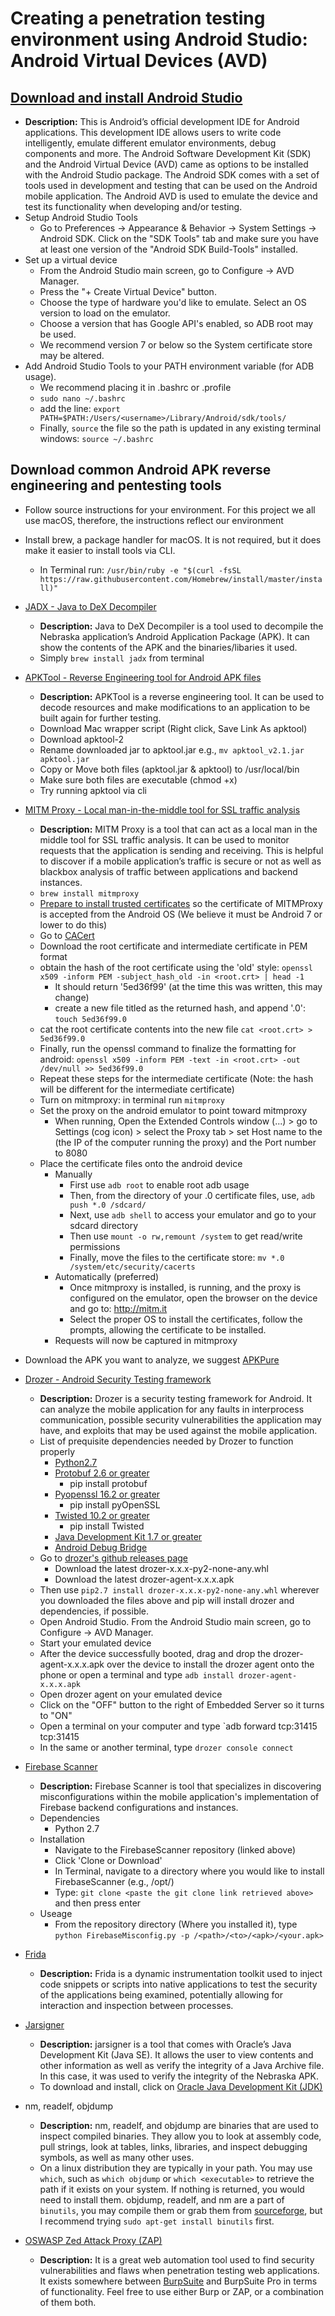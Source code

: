 # Creating a penetration testing environment using Android Studio: Android Virtual Devices (AVD)
## [Download and install Android Studio](https://developer.android.com/studio)
* **Description:** This is Android’s official development IDE for Android applications. This development IDE allows users to write code intelligently, emulate different emulator environments, debug components and more. The Android Software Development Kit (SDK) and the Android Virtual Device (AVD) came as options to be installed with the Android Studio package. The Android SDK comes with a set of tools used in development and testing that can be used on the Android mobile application. The Android AVD is used to emulate the device and test its functionality when developing and/or testing.
* Setup Android Studio Tools
	* Go to Preferences -> Appearance & Behavior -> System Settings -> Android SDK. Click on the "SDK Tools" tab and make sure you have at least one version of the "Android SDK Build-Tools" installed.
* Set up a virtual device
	* From the Android Studio main screen, go to Configure -> AVD Manager.
	* Press the "+ Create Virtual Device" button.
	* Choose the type of hardware you'd like to emulate. Select an OS version to load on the emulator.
	* Choose a version that has Google API's enabled, so ADB root may be used.
	* We recommend version 7 or below so the System certificate store may be altered.
* Add Android Studio Tools to your PATH environment variable (for ADB usage).
	* We recommend placing it in .bashrc or .profile
	* `sudo nano ~/.bashrc`
	* add the line: `export PATH=$PATH:/Users/<username>/Library/Android/sdk/tools/`
	* Finally, `source` the file so the path is updated in any existing terminal windows: `source ~/.bashrc`
## Download common Android APK reverse engineering and pentesting tools
* Follow source instructions for your environment. For this project we all use macOS, therefore, the instructions reflect our environment
* Install brew, a package handler for macOS. It is not required, but it does make it easier to install tools via CLI.
	* In Terminal run: `/usr/bin/ruby -e "$(curl -fsSL https://raw.githubusercontent.com/Homebrew/install/master/install)"`
* [JADX - Java to DeX Decompiler](https://github.com/skylot/jadx)
	* **Description:** Java to DeX Decompiler is a tool used to decompile the Nebraska application’s Android Application Package (APK). It can show the contents of the APK and the binaries/libaries it used.
	* Simply `brew install jadx` from terminal
* [APKTool - Reverse Engineering tool for Android APK files](https://ibotpeaches.github.io/Apktool/)
	* **Description:** APKTool is a reverse engineering tool. It can be used to decode resources and make modifications to an application to be built again for further testing.
	* Download Mac wrapper script (Right click, Save Link As apktool)
	* Download apktool-2
	* Rename downloaded jar to apktool.jar     e.g., `mv apktool_v2.1.jar apktool.jar`
	* Copy or Move both files (apktool.jar & apktool) to /usr/local/bin
	* Make sure both files are executable (chmod +x)
	* Try running apktool via cli
* [MITM Proxy - Local man-in-the-middle tool for SSL traffic analysis](https://mitmproxy.org/)
	* **Description:** MITM Proxy is a tool that can act as a local man in the middle tool for SSL traffic analysis. It can be used to monitor requests that the application is sending and receiving. This is helpful to discover if a mobile application’s traffic is secure or not as well as blackbox analysis of traffic between applications and backend instances.
	* `brew install mitmproxy`
	* [Prepare to install trusted certificates](http://wiki.cacert.org/FAQ/ImportRootCert#Android_Phones_.26_Tablets) so the certificate of MITMProxy is accepted from the Android OS (We believe it must be Android 7 or lower to do this)
	* Go to [CACert](https://www.cacert.org/index.php?id=3)
	* Download the root certificate and intermediate certificate in PEM format
	* obtain the hash of the root certificate using the 'old' style: `openssl x509 -inform PEM -subject_hash_old -in <root.crt> | head -1`
		* It should return '5ed36f99' (at the time this was written, this may change)
		* create a new file titled as the returned hash, and append '.0': `touch 5ed36f99.0`
	* cat the root certificate contents into the new file `cat <root.crt> > 5ed36f99.0`
	* Finally, run the openssl command to finalize the formatting for android: `openssl x509 -inform PEM -text -in <root.crt> -out /dev/null >> 5ed36f99.0`
	* Repeat these steps for the intermediate certificate (Note: the hash will be different for the intermediate certificate)
	* Turn on mitmproxy: in terminal run `mitmproxy`
	* Set the proxy on the android emulator to point toward mitmproxy
		* When running, Open the Extended Controls window (...) > go to Settings (cog icon) > select the Proxy tab > set Host name to the <proxy IP address> (the IP of the computer running the proxy) and the Port number to 8080
	* Place the certificate files onto the android device
		* Manually
			* First use `adb root` to enable root adb usage
			* Then, from the directory of your .0 certificate files, use, `adb push *.0 /sdcard/`
			* Next, use `adb shell` to access your emulator and go to your sdcard directory
			* Then use `mount -o rw,remount /system` to get read/write permissions
			* Finally, move the files to the certificate store: `mv *.0 /system/etc/security/cacerts`
		* Automatically (preferred)
			* Once mitmproxy is installed, is running, and the proxy is configured on the emulator, open the browser on the device and go to: http://mitm.it
			* Select the proper OS to install the certificates, follow the prompts, allowing the certificate to be installed.
		* Requests will now be captured in mitmproxy

* Download the APK you want to analyze, we suggest [APKPure](https://apkpure.com/)

* [Drozer - Android Security Testing framework](https://github.com/FSecureLABS/drozer)
	* **Description:** Drozer is a security testing framework for Android. It can analyze the mobile application for any faults in interprocess communication, possible security vulnerabilities the application may have, and exploits that may be used against the mobile application.
	* List of prequisite dependencies needed by Drozer to function properly
		* [Python2.7](https://www.python.org/downloads/)
		* [Protobuf 2.6 or greater](https://pypi.org/project/protobuf/#files)
			* pip install protobuf
		* [Pyopenssl 16.2 or greater](https://pypi.org/project/pyOpenSSL/#files)
			* pip install pyOpenSSL
		* [Twisted 10.2 or greater](https://pypi.org/project/Twisted/#files)
			* pip install Twisted
		* [Java Development Kit 1.7 or greater](https://www.oracle.com/technetwork/java/javase/downloads/java-archive-downloads-javase7-521261.html)
		* [Android Debug Bridge](https://developer.android.com/studio/releases/platform-tools.html)
	* Go to  [drozer's github releases page](https://github.com/FSecureLABS/drozer/releases)
		* Download the latest drozer-x.x.x-py2-none-any.whl
		* Download the latest drozer-agent-x.x.x.apk
	* Then use `pip2.7 install drozer-x.x.x-py2-none-any.whl` wherever you downloaded the files above and pip will install drozer and dependencies, if possible.
	* Open Android Studio. From the Android Studio main screen, go to Configure -> AVD Manager.
	* Start your emulated device
	* After the device successfully booted, drag and drop the drozer-agent-x.x.x.apk over the device to install the drozer agent onto the phone or open a terminal and type `adb install drozer-agent-x.x.x.apk`
	* Open drozer agent on your emulated device
	* Click on the "OFF" button to the right of Embedded Server so it turns to "ON"
	* Open a terminal on your computer and type `adb forward tcp:31415 tcp:31415
	* In the same or another terminal, type `drozer console connect`

* [Firebase Scanner](https://github.com/shivsahni/FireBaseScanner)
	* **Description:** Firebase Scanner is tool that specializes in discovering misconfigurations within the mobile application's implementation of Firebase backend configurations and instances.
	* Dependencies
		* Python 2.7
	* Installation
		* Navigate to the FirebaseScanner repository (linked above)
		* Click 'Clone or Download'
		* In Terminal, navigate to a directory where you would like to install FirebaseScanner (e.g., /opt/)
		* Type: `git clone <paste the git clone link retrieved above>` and then press enter
	* Useage
		* From the repository directory (Where you installed it), type `python FirebaseMisconfig.py -p /<path>/<to>/<apk>/<your.apk>`

* [Frida](https://frida.re/)
  * **Description:** Frida is a dynamic instrumentation toolkit used to inject code snippets or scripts into native applications to test the security of the applications being examined, potentially allowing for interaction and inspection between processes.

* [Jarsigner](https://docs.oracle.com/javase/7/docs/technotes/tools/windows/jarsigner.html)
  * **Description:** jarsigner is a tool that comes with Oracle’s Java Development Kit (Java SE). It allows the user to view contents and other information as well as verify the integrity of a Java Archive file. In this case, it was used to verify the integrity of the Nebraska APK.
  * To download and install, click on [Oracle Java Development Kit (JDK)](https://www.oracle.com/technetwork/java/javase/downloads/index.html)
  
* nm, readelf, objdump
    * **Description:** nm, readelf, and objdump are binaries that are used to inspect compiled binaries. They allow you to look at assembly code, pull strings, look at tables, links, libraries, and inspect debugging symbols, as well as many other uses.
    * On a linux distribution they are typically in your path. You may use `which`, such as `which objdump` or `which <executable>` to retrieve the path if it exists on your system. If nothing is returned, you would need to install them. objdump, readelf, and nm are a part of `binutils`, you may compile them or grab them from [sourceforge](https://sourceforge.net/projects/mingw/files/MinGW/Base/binutils/binutils-2.28/), but I recommend trying `sudo apt-get install binutils` first. 
* [OSWASP Zed Attack Proxy (ZAP)](https://github.com/zaproxy/zaproxy/wiki/Downloads)
	* **Description:** It is a great web automation tool used to find security vulnerabilities and flaws when penetration testing web applications. It exists somewhere between [BurpSuite](https://portswigger.net/burp/communitydownload) and BurpSuite Pro in terms of functionality. Feel free to use either Burp or ZAP, or a combination of them both. 
